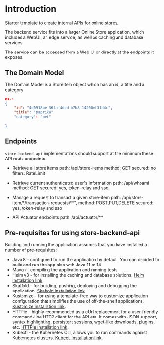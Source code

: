 # Introduction
Starter template to create internal APIs for online stores.

The backend service fits into a larger Online Store application, which includes a WebUI, an edge service, as well as caching and database services.

The service can be accessed from a Web UI or directly at the endpoints it exposes.

## The Domain Model
The Domain Model is a StoreItem object which has an id, a title and a category
```json
ex.:
{
    "id": "4d0918be-36fa-4dcd-b7b8-14200ef31d4c",
    "title": "paprika"
    "category": "pet"
    
}
```
## Endpoints

`store-backend-api` implementations should support at the minimum these API route endpoints

* Retrieve all store items
    path: /api/store-items
    method: GET
    secured: no
    filters: RateLimit

* Retrieve current authenticated user's information
    path: /api/whoami
    method: GET
    secured: yes, token-relay and sso
    
* Manage a request to transact a given store-item
    path: /api/store-item/*/transaction-requests/**",
    method: POST,PUT,DELETE
    secured: yes, token-relay and sso
    
* API Actuator endpoints
    path: /api/actuator/**
    
    
## Pre-requisites for using store-backend-api 
Building and running the application assumes that you have installed a number of pre-requisites:

* Java 8 - configured to run the application by default. You can decided to build and run the app also with Java 11 or 14 
* Maven - compiling the application and running tests
* Helm v3 - for installing the caching and database solutions. [Helm installation link](https://helm.sh/docs/intro/install/).
* Skaffold - for building, pushing, deploying and debugging the application. [Skaffold installation link](https://skaffold.dev/docs/install/).
* Kustomize - for using a template-free way to customize application configuration that simplifies the use of off-the-shelf applications. [Kustomize installation link](https://kubernetes-sigs.github.io/kustomize/installation/).
* HTTPie - highly recommended as a cUrl replacement for a user-friendly command-line HTTP client for the API era. It comes with JSON support, syntax highlighting, persistent sessions, wget-like downloads, plugins, etc. [HTTPie installation link](https://httpie.org/).
* Kubectl - the Kubernetes CLI, allows you to run commands against Kubernetes clusters. [Kubectl installation link](https://kubernetes.io/docs/tasks/tools/install-kubectl/).

